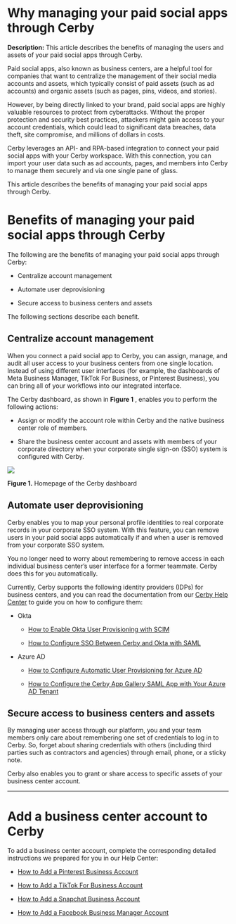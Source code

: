 # Why managing your paid social apps through Cerby

**Description:** This article describes the benefits of managing the users and assets of your paid social apps through Cerby.

Paid social apps, also known as business centers, are a helpful tool for
companies that want to centralize the management of their social media
accounts and assets, which typically consist of paid assets (such as ad
accounts) and organic assets (such as pages, pins, videos, and stories).

However, by being directly linked to your brand, paid social apps are highly
valuable resources to protect from cyberattacks. Without the proper protection
and security best practices, attackers might gain access to your account
credentials, which could lead to significant data breaches, data theft, site
compromise, and millions of dollars in costs.

Cerby leverages an API- and RPA-based integration to connect your paid social
apps with your Cerby workspace. With this connection, you can import your user
data such as ad accounts, pages, and members into Cerby to manage them
securely and via one single pane of glass.

This article describes the benefits of managing your paid social apps through
Cerby.

# **Benefits of managing your paid social apps through Cerby**

The following are the benefits of managing your paid social apps through
Cerby:

  * Centralize account management

  * Automate user deprovisioning

  * Secure access to business centers and assets

The following sections describe each benefit.

## **Centralize account management**

When you connect a paid social app to Cerby, you can assign, manage, and audit
all user access to your business centers from one single location. Instead of
using different user interfaces (for example, the dashboards of Meta Business
Manager, TikTok For Business, or Pinterest Business), you can bring all of
your workflows into our integrated interface.

The Cerby dashboard, as shown in **Figure 1** , enables you to perform the
following actions:

  * Assign or modify the account role within Cerby and the native business center role of members.

  * Share the business center account and assets with members of your corporate directory when your corporate single sign-on (SSO) system is configured with Cerby.

![](gitbook/images-okhXf9qS4gw3OS639GugG5qFWauOksBxLB8_24uw12YH6wgyr7I_RibY2Bfrx7i1SnI5oUr6B4hWQyeM9YIRSHyUWd2Skmpth8XKDWFkt8hScgrk3YnpoFmPDlOcDm0eoUyIk6HZyYt_31tGo3u2w)

**Figure 1.** Homepage of the Cerby dashboard

## **Automate user deprovisioning**

Cerby enables you to map your personal profile identities to real corporate
records in your corporate SSO system. With this feature, you can remove users
in your paid social apps automatically if and when a user is removed from your
corporate SSO system.

You no longer need to worry about remembering to remove access in each
individual business center’s user interface for a former teammate. Cerby does
this for you automatically.

Currently, Cerby supports the following identity providers (IDPs) for business
centers, and you can read the documentation from our [Cerby Help
Center](https://help.cerby.com) to guide you on how to configure them:

  * Okta

    * [How to Enable Okta User Provisioning with SCIM](https://help.cerby.com/en/articles/5457593-how-to-enable-okta-user-provisioning-with-scim)

    * [How to Configure SSO Between Cerby and Okta with SAML](https://help.cerby.com/en/articles/5457568-how-to-configure-sso-between-cerby-and-okta-with-saml)

  * Azure AD

    * [How to Configure Automatic User Provisioning for Azure AD](https://help.cerby.com/en/articles/5638472-how-to-configure-automatic-user-provisioning-for-azure-ad)

    * [How to Configure the Cerby App Gallery SAML App with Your Azure AD Tenant](https://help.cerby.com/en/articles/5457563-how-to-configure-the-cerby-app-gallery-saml-app-with-your-azure-ad-tenant)

## **Secure access to business centers and assets**

By managing user access through our platform, you and your team members only
care about remembering one set of credentials to log in to Cerby. So, forget
about sharing credentials with others (including third parties such as
contractors and agencies) through email, phone, or a sticky note.

Cerby also enables you to grant or share access to specific assets of your
business center account.

* * *

# **Add a business center account to Cerby**

To add a business center account, complete the corresponding detailed
instructions we prepared for you in our Help Center:

  * [How to Add a Pinterest Business Account](https://help.cerby.com/en/articles/6119728-how-to-add-a-pinterest-business-account)

  * [How to Add a TikTok For Business Account](https://help.cerby.com/en/articles/6273647-how-to-add-a-tiktok-for-business-account)

  * [How to Add a Snapchat Business Account](https://help.cerby.com/en/articles/6273393-how-to-add-a-snapchat-business-account)

  * [How to Add a Facebook Business Manager Account](https://help.cerby.com/en/articles/5528269-how-to-add-a-facebook-business-manager-account)

